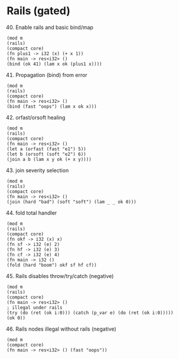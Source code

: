 # Rails (gated)

40. Enable rails and basic bind/map

```
(mod m
(rails)
(compact core)
(fn plus1 -> i32 (x) (+ x 1))
(fn main -> res<i32> ()
(bind (ok 41) (lam x ok (plus1 x))))
```

41. Propagation (bind) from error

```
(mod m
(rails)
(compact core)
(fn main -> res<i32> ()
(bind (fast "oops") (lam x ok x)))
```

42. orfast/orsoft healing

```
(mod m
(rails)
(compact core)
(fn main -> res<i32> ()
(let a (orfast (fast "e1") 5))
(let b (orsoft (soft "e2") 6))
(join a b (lam x y ok (+ x y))))
```

43. join severity selection

```
(mod m
(rails)
(compact core)
(fn main -> res<i32> ()
(join (hard "bad") (soft "soft") (lam _ _ ok 0)))
```

44. fold total handler

```
(mod m
(rails)
(compact core)
(fn okf -> i32 (x) x)
(fn sf -> i32 (e) 2)
(fn hf -> i32 (e) 3)
(fn cf -> i32 (e) 4)
(fn main -> i32 ()
(fold (hard "boom") okf sf hf cf))
```

45. Rails disables throw/try/catch (negative)

```
(mod m
(rails)
(compact core)
(fn main -> res<i32> ()
; illegal under rails
(try (do (ret (ok i:0))) (catch (p_var e) (do (ret (ok i:0)))))
(ok 0))
```

46. Rails nodes illegal without rails (negative)

```
(mod m
(compact core)
(fn main -> res<i32> () (fast "oops"))
```
